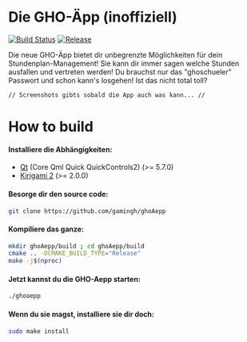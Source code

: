 # Die GHO-Äpp (inoffiziell)

[![Build Status](https://travis-ci.org/gamingh/ghoAepp.svg?branch=master)](https://travis-ci.org/gamingh/ghoAepp)
[![Release](https://img.shields.io/github/release/gamingh/ghoAepp.svg)](https://github.com/gamingh/ghoAepp/releases)


Die neue GHO-Äpp bietet dir unbegrenzte Möglichkeiten für dein Stundenplan-Management!
Sie kann dir immer sagen welche Stunden ausfallen und vertreten werden! Du brauchst nur
das "ghoschueler" Passwort und schon kann's losgehen! Ist das nicht total toll?

`// Screenshots gibts sobald die App auch was kann... //`

# How to build

#### Installiere die Abhängigkeiten:
 * [Qt](http://doc.qt.io/qt-5/build-sources.html) (Core Qml Quick QuickControls2) (>= 5.7.0)
 * [Kirigami 2](https://phabricator.kde.org/source/kirigami/) (>= 2.0.0)

#### Besorge dir den source code:

```bash
git clone https://github.com/gamingh/ghoAepp
```
#### Kompiliere das ganze:

```bash
mkdir ghoAepp/build ; cd ghoAepp/build
cmake .. -DCMAKE_BUILD_TYPE="Release"
make -j$(nproc)
```

#### Jetzt kannst du die GHO-Aepp starten:

```bash
./ghoaepp
```

#### Wenn du sie magst, installiere sie dir doch:

 ```bash
 sudo make install
 ```
